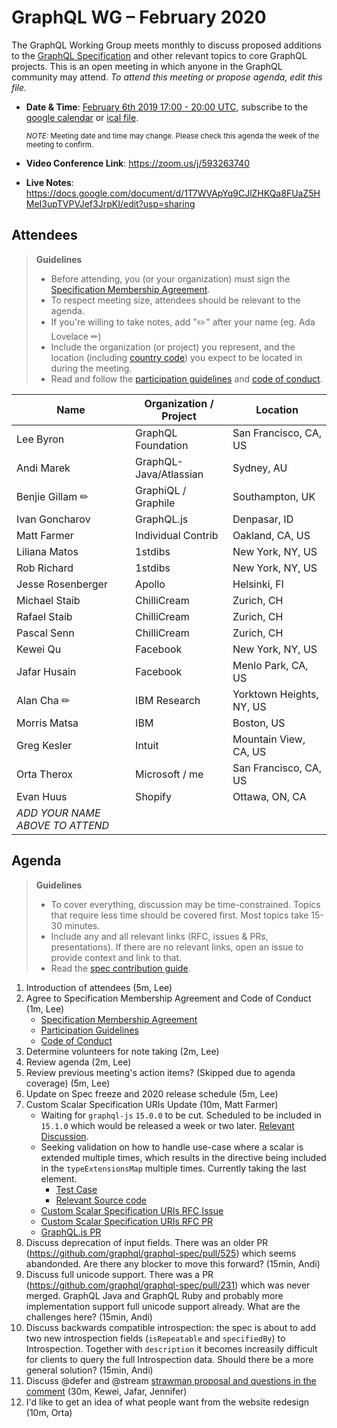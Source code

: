 # GraphQL WG – February 2020

The GraphQL Working Group meets monthly to discuss proposed additions to the
[GraphQL Specification](https://github.com/graphql/graphql-spec) and other
relevant topics to core GraphQL projects. This is an open meeting in which
anyone in the GraphQL community may attend. *To attend this meeting or propose
agenda, edit this file.*

- **Date & Time**: [February 6th 2019 17:00 - 20:00 UTC](https://www.timeanddate.com/worldclock/meetingdetails.html?year=2020&month=2&day=6&hour=17&min=0&sec=0&p1=224&p2=179&p3=136&p4=37&p5=239&p6=101&p7=152), subscribe to the [google calendar](https://calendar.google.com/calendar/embed?src=graphql.org_lc7llu5kovorb7dl1uo7c6h4ls%40group.calendar.google.com) or [ical file](https://calendar.google.com/calendar/ical/graphql.org_lc7llu5kovorb7dl1uo7c6h4ls%40group.calendar.google.com/public/basic.ics).

  <small>*NOTE:* Meeting date and time may change. Please check this agenda the week of the meeting to confirm.</small>
- **Video Conference Link**: https://zoom.us/j/593263740
- **Live Notes**: https://docs.google.com/document/d/1T7WVApYq9CJlZHKQa8FUaZ5HMeI3upTVPVJef3JrpKI/edit?usp=sharing


## Attendees

> **Guidelines**
> - Before attending, you (or your organization) must sign the [Specification Membership Agreement](https://github.com/graphql/foundation).
> - To respect meeting size, attendees should be relevant to the agenda.
> - If you're willing to take notes, add "✏️" after your name (eg. Ada Lovelace ✏)
> - Include the organization (or project) you represent, and the location (including [country code](https://en.wikipedia.org/wiki/List_of_ISO_3166_country_codes#Current_ISO_3166_country_codes)) you expect to be located in during the meeting.
> - Read and follow the [participation guidelines](https://github.com/graphql/graphql-wg#participation-guidelines) and [code of conduct](https://github.com/graphql/foundation/blob/master/CODE-OF-CONDUCT.md).

| Name                     | Organization / Project   | Location
| ------------------------ | ------------------------ | ------------------------
| Lee Byron                | GraphQL Foundation       | San Francisco, CA, US
| Andi Marek               | GraphQL-Java/Atlassian   | Sydney, AU
| Benjie Gillam ✏          | GraphiQL / Graphile      | Southampton, UK
| Ivan Goncharov           | GraphQL.js               | Denpasar, ID
| Matt Farmer              | Individual Contrib       | Oakland, CA, US
| Liliana Matos            | 1stdibs                  | New York, NY, US
| Rob Richard              | 1stdibs                  | New York, NY, US
| Jesse Rosenberger        | Apollo                   | Helsinki, FI
| Michael Staib            | ChilliCream              | Zurich, CH
| Rafael Staib             | ChilliCream              | Zurich, CH
| Pascal Senn              | ChilliCream              | Zurich, CH
| Kewei Qu                 | Facebook                 | New York, NY, US
| Jafar Husain             | Facebook                 | Menlo Park, CA, US
| Alan Cha ✏               | IBM Research             | Yorktown Heights, NY, US
| Morris Matsa             | IBM                      | Boston, US
| Greg Kesler              | Intuit                   | Mountain View, CA, US
| Orta Therox              | Microsoft / me           | San Francisco, CA, US
| Evan Huus                | Shopify                  | Ottawa, ON, CA
| *ADD YOUR NAME ABOVE TO ATTEND*


## Agenda

> **Guidelines**
> - To cover everything, discussion may be time-constrained. Topics that require less time should be covered first. Most topics take 15-30 minutes.
> - Include any and all relevant links (RFC, issues & PRs, presentations). If there are no relevant links, open an issue to provide context and link to that.
> - Read the [spec contribution guide](https://github.com/graphql/graphql-spec/blob/master/CONTRIBUTING.md).

<!--

Example agenda item:

1. Discuss moving the subscriptions proposal to stage 2 (30m, Lee)
   - [Subscriptions RFC](link.to/the-relevant/pr-or-issue-or-doc)
   - [GraphQL.js PR](github.link/to/the/project/pr)
   - [Another Relevant Link](youre.getting/the-idea.now)

-->

1. Introduction of attendees (5m, Lee)
1. Agree to Specification Membership Agreement and Code of Conduct (1m, Lee)
   - [Specification Membership Agreement](https://github.com/graphql/foundation)
   - [Participation Guidelines](https://github.com/graphql/graphql-wg#participation-guidelines)
   - [Code of Conduct](https://github.com/graphql/foundation/blob/master/CODE-OF-CONDUCT.md)
1. Determine volunteers for note taking (2m, Lee)
1. Review agenda (2m, Lee)
1. Review previous meeting's action items? (Skipped due to agenda coverage) (5m, Lee)
1. Update on Spec freeze and 2020 release schedule (5m, Lee)
1. Custom Scalar Specification URIs Update (10m, Matt Farmer)
   - Waiting for `graphql-js` `15.0.0` to be cut.  Scheduled to be included in `15.1.0` which would be released a week or two later.  [Relevant Discussion](https://github.com/graphql/graphql-js/pull/2276#discussion_r367909160).
   - Seeking validation on how to handle use-case where a scalar is extended multiple times, which results in the directive being included in the `typeExtensionsMap` multiple times.  Currently taking the last element.
       - [Test Case](https://github.com/graphql/graphql-js/pull/2276/files#r364908343)
       - [Relevant Source code](https://github.com/graphql/graphql-js/pull/2276/files#diff-a2222d77ff884acdf97c5f295babf27cR333-R340)
   - [Custom Scalar Specification URIs RFC Issue](https://github.com/graphql/graphql-spec/issues/635)
   - [Custom Scalar Specification URIs RFC PR](https://github.com/graphql/graphql-spec/pull/649)
   - [GraphQL.js PR](https://github.com/graphql/graphql-js/pull/2276/files)
1. Discuss deprecation of input fields. There was an older PR (https://github.com/graphql/graphql-spec/pull/525) which seems abandonded. Are there any blocker to move this forward? (15min, Andi)
1. Discuss full unicode support. There was a PR (https://github.com/graphql/graphql-spec/pull/231) which was never merged. GraphQL Java and GraphQL Ruby and probably more implementation support full unicode support already. What are the challenges here? (15min, Andi)
1. Discuss backwards compatible introspection: the spec is about to add two new introspection fields (`isRepeatable` and `specifiedBy`) to Introspection. Together with `description` it becomes increasily difficult for clients to query the full Introspection data. Should there be a more general solution? (15min, Andi)
1. Discuss @defer and @stream [strawman proposal and questions in the comment](https://github.com/graphql/graphql-spec/pull/679) (30m, Kewei, Jafar, Jennifer)
1.  I'd like to get an idea of what people want from the website redesign (10m, Orta)

